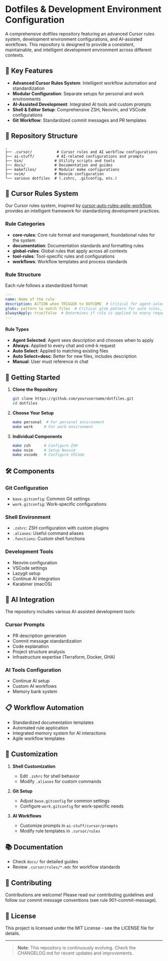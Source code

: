 # Dotfiles & Development Environment Configuration

A comprehensive dotfiles repository featuring an advanced Cursor rules system, development environment configurations, and AI-assisted workflows. This repository is designed to provide a consistent, maintainable, and intelligent development environment across different contexts.

## 🌟 Key Features

- **Advanced Cursor Rules System**: Intelligent workflow automation and standardization
- **Modular Configuration**: Separate setups for personal and work environments
- **AI-Assisted Development**: Integrated AI tools and custom prompts
- **Shell & Editor Setup**: Comprehensive ZSH, Neovim, and VSCode configurations
- **Git Workflow**: Standardized commit messages and PR templates

## 📁 Repository Structure

```
.
├── .cursor/           # Cursor rules and AI workflow configurations
├── ai-stuff/          # AI-related configurations and prompts
├── bin/              # Utility scripts and tools
├── docs/             # Documentation and guides
├── makefiles/        # Modular make configurations
├── nvim/             # Neovim configuration
└── various dotfiles  # (.zshrc, .gitconfig, etc.)
```

## 🎯 Cursor Rules System

Our Cursor rules system, inspired by [cursor-auto-rules-agile-workflow](https://github.com/bmadcode/cursor-auto-rules-agile-workflow), provides an intelligent framework for standardizing development practices.

### Rule Categories

- **core-rules**: Core rule format and management, foundational rules for the system
- **documentation**: Documentation standards and formatting rules
- **global-rules**: Global rules that apply across all contexts
- **tool-rules**: Tool-specific rules and configurations
- **workflows**: Workflow templates and process standards

### Rule Structure

Each rule follows a standardized format:

```yaml
---
name: Name of the rule
description: ACTION when TRIGGER to OUTCOME  # Critical for agent-selected rules, blank for others
globs: pattern to match files  # Critical glob pattern for auto rules, blank for others
alwaysApply: true|false  # Determines if rule is applied to every request
---
```

#### Rule Types

- **Agent Selected**: Agent sees description and chooses when to apply
- **Always**: Applied to every chat and cmd-k request
- **Auto Select**: Applied to matching existing files
- **Auto Select+desc**: Better for new files, includes description
- **Manual**: User must reference in chat

## 🚀 Getting Started

1. **Clone the Repository**

   ```bash
   git clone https://github.com/yourusername/dotfiles.git
   cd dotfiles
   ```

2. **Choose Your Setup**

   ```bash
   make personal  # For personal environment
   make work     # For work environment
   ```

3. **Individual Components**

   ```bash
   make zsh      # Configure ZSH
   make nvim     # Setup Neovim
   make vscode   # Configure VSCode
   ```

## 🛠 Components

### Git Configuration

- `base.gitconfig`: Common Git settings
- `work.gitconfig`: Work-specific configurations

### Shell Environment

- `.zshrc`: ZSH configuration with custom plugins
- `.aliases`: Useful command aliases
- `.functions`: Custom shell functions

### Development Tools

- Neovim configuration
- VSCode settings
- Lazygit setup
- Continue AI integration
- Karabiner (macOS)

## 🤖 AI Integration

The repository includes various AI-assisted development tools:

### Cursor Prompts

- PR description generation
- Commit message standardization
- Code explanation
- Project structure analysis
- Infrastructure expertise (Terraform, Docker, GHA)

### AI Tools Configuration

- Continue AI setup
- Custom AI workflows
- Memory bank system

## 📋 Workflow Automation

- Standardized documentation templates
- Automated rule application
- Integrated memory system for AI interactions
- Agile workflow templates

## 🔧 Customization

1. **Shell Customization**
   - Edit `.zshrc` for shell behavior
   - Modify `.aliases` for custom commands

2. **Git Setup**
   - Adjust `base.gitconfig` for common settings
   - Configure `work.gitconfig` for work-specific needs

3. **AI Workflows**
   - Customize prompts in `ai-stuff/cursor/prompts`
   - Modify rule templates in `.cursor/rules`

## 📚 Documentation

- Check `docs/` for detailed guides
- Review `.cursor/rules/*.mdc` for workflow standards

## 🤝 Contributing

Contributions are welcome! Please read our contributing guidelines and follow our commit message conventions (see rule 901-commit-message).

## 📄 License

This project is licensed under the MIT License - see the LICENSE file for details.

---

> **Note**: This repository is continuously evolving. Check the CHANGELOG.md for recent updates and improvements.
